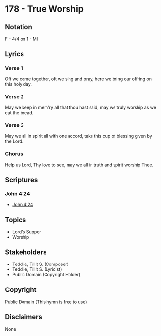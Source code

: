 # 178 - True Worship

## Notation

F - 4/4 on 1 - MI

## Lyrics

### Verse 1

Oft we come together, oft we sing and pray; here we bring our offring on this holy day.

### Verse 2

May we keep in mem'ry all that thou hast said, may we truly worship as we eat the bread.

### Verse 3

May we all in spirit all with one accord, take this cup of blessing given by the Lord.

### Chorus

Help us Lord, Thy love to see, may we all in truth and spirit worship Thee.


## Scriptures

### John 4:24

- [John 4:24](https://www.biblegateway.com/passage/?search=John%204%3A24)


## Topics

- Lord's Supper
- Worship

## Stakeholders

- Teddlie, Tillit S. (Composer)
- Teddlie, Tillit S. (Lyricist)
- Public Domain (Copyright Holder)

## Copyright

Public Domain
(This hymn is free to use)

## Disclaimers

None

